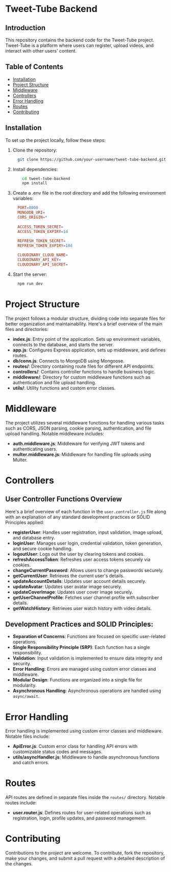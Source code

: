 # Tweet-Tube Backend

## Introduction
This repository contains the backend code for the Tweet-Tube project. Tweet-Tube is a platform where users can register, upload videos, and interact with other users' content.

## Table of Contents
- [Installation](#installation)
- [Project Structure](#project-structure)
- [Middleware](#middleware)
- [Controllers](#controllers)
- [Error Handling](#error-handling)
- [Routes](#routes)
- [Contributing](#contributing)

## Installation
To set up the project locally, follow these steps:

1. Clone the repository:
   ```bash
     git clone https://github.com/your-username/tweet-tube-backend.git
   ```
2. Install dependencies:
    ```bash
        cd tweet-tube-backend
        npm install
    ```

3. Create a .env file in the root directory and add the following environment variables:
    ```makefile
      PORT=8000
      MONGODB_URI=
      CORS_ORIGIN=*
      
      ACCESS_TOKEN_SECRET=
      ACCESS_TOKEN_EXPIRY=1d
      
      REFRESH_TOKEN_SECRET=
      REFRESH_TOKEN_EXPIRY=10d
    
      CLOUDINARY_CLOUD_NAME=
      CLOUDINARY_API_KEY=
      CLOUDINARY_API_SECRET=
    ```
4. Start the server:
    ```bash
      npm run dev
    ```
# Project Structure
The project follows a modular structure, dividing code into separate files for better organization and maintainability. Here's a brief overview of the main files and directories:

- **index.js**: Entry point of the application. Sets up environment variables, connects to the database, and starts the server.
- **app.js**: Configures Express application, sets up middleware, and defines routes.
- **db/conn.js**: Connects to MongoDB using Mongoose.
- **routes/**: Directory containing route files for different API endpoints.
- **controllers/**: Contains controller functions to handle business logic.
- **middleware/**: Directory for custom middleware functions such as authentication and file upload handling.
- **utils/**: Utility functions and custom error classes.

# Middleware
The project utilizes several middleware functions for handling various tasks such as CORS, JSON parsing, cookie parsing, authentication, and file upload handling. Notable middleware includes:

- **auth.middleware.js**: Middleware for verifying JWT tokens and authenticating users.
- **multer.middleware.js**: Middleware for handling file uploads using Multer.

# Controllers
## User Controller Functions Overview

Here's a brief overview of each function in the `user.controller.js` file along with an explanation of any standard development practices or SOLID Principles applied:

- **registerUser**: Handles user registration, input validation, image upload, and database entry.
- **loginUser**: Manages user login, credential validation, token generation, and secure cookie handling.
- **logoutUser**: Logs out the user by clearing tokens and cookies.
- **refreshAccessToken**: Refreshes user access tokens securely via cookies.
- **changeCurrentPassword**: Allows users to change passwords securely.
- **getCurrentUser**: Retrieves the current user's details.
- **updateAccountDetails**: Updates user account details securely.
- **updateAvatar**: Updates user avatar image securely.
- **updateCoverImage**: Updates user cover image securely.
- **getUserChannelProfile**: Fetches user channel profile with subscriber details.
- **getWatchHistory**: Retrieves user watch history with video details.


## Development Practices and SOLID Principles:
- **Separation of Concerns**: Functions are focused on specific user-related operations.
- **Single Responsibility Principle (SRP)**: Each function has a single responsibility.
- **Validation**: Input validation is implemented to ensure data integrity and security.
- **Error Handling**: Errors are managed using custom error classes and middleware.
- **Modular Design**: Functions are organized into a single file for modularity.
- **Asynchronous Handling**: Asynchronous operations are handled using `async/await`.

# Error Handling
Error handling is implemented using custom error classes and middleware. Notable files include:

- **ApiError.js**: Custom error class for handling API errors with customizable status codes and messages.
- **utils/asyncHandler.js**: Middleware to handle asynchronous functions and catch errors.

# Routes
API routes are defined in separate files inside the `routes/` directory. Notable routes include:

- **user.router.js**: Defines routes for user-related operations such as registration, login, profile updates, and password management.

# Contributing
Contributions to the project are welcome. To contribute, fork the repository, make your changes, and submit a pull request with a detailed description of the changes.
